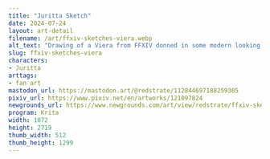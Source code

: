 ```yaml
---
title: "Juritta Sketch"
date: 2024-07-24
layout: art-detail
filename: /art/ffxiv-sketches-viera.webp
alt_text: "Drawing of a Viera from FFXIV donned in some modern looking clothes, including a sports crop and some baggy pants. She's smiling with her mouth open and looking at the viewer off-screen."
slug: ffxiv-sketches-viera
characters:
- Juritta
arttags:
- fan art
mastodon_url: https://mastodon.art/@redstrate/112844697188259305
pixiv_url: https://www.pixiv.net/en/artworks/121097824
newgrounds_url: https://www.newgrounds.com/art/view/redstrate/ffxiv-sketches
program: Krita
width: 1072
height: 2719
thumb_width: 512
thumb_height: 1299
---
```

